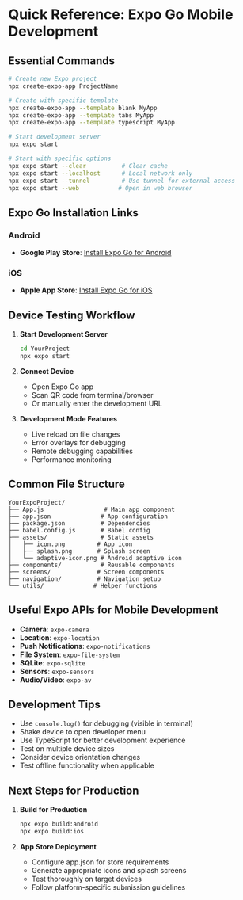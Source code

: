 # Quick Reference: Expo Go Mobile Development

## Essential Commands

```bash
# Create new Expo project
npx create-expo-app ProjectName

# Create with specific template
npx create-expo-app --template blank MyApp
npx create-expo-app --template tabs MyApp
npx create-expo-app --template typescript MyApp

# Start development server
npx expo start

# Start with specific options
npx expo start --clear          # Clear cache
npx expo start --localhost      # Local network only
npx expo start --tunnel         # Use tunnel for external access
npx expo start --web           # Open in web browser
```

## Expo Go Installation Links

### Android
- **Google Play Store**: [Install Expo Go for Android](https://play.google.com/store/apps/details?id=host.exp.exponent)

### iOS  
- **Apple App Store**: [Install Expo Go for iOS](https://apps.apple.com/app/expo-go/id982107779)

## Device Testing Workflow

1. **Start Development Server**
   ```bash
   cd YourProject
   npx expo start
   ```

2. **Connect Device**
   - Open Expo Go app
   - Scan QR code from terminal/browser
   - Or manually enter the development URL

3. **Development Mode Features**
   - Live reload on file changes
   - Error overlays for debugging
   - Remote debugging capabilities
   - Performance monitoring

## Common File Structure

```
YourExpoProject/
├── App.js                 # Main app component
├── app.json              # App configuration
├── package.json          # Dependencies
├── babel.config.js       # Babel config
├── assets/               # Static assets
│   ├── icon.png         # App icon
│   ├── splash.png       # Splash screen
│   └── adaptive-icon.png # Android adaptive icon
├── components/           # Reusable components
├── screens/             # Screen components
├── navigation/          # Navigation setup
└── utils/              # Helper functions
```

## Useful Expo APIs for Mobile Development

- **Camera**: `expo-camera`
- **Location**: `expo-location`
- **Push Notifications**: `expo-notifications`
- **File System**: `expo-file-system`
- **SQLite**: `expo-sqlite`
- **Sensors**: `expo-sensors`
- **Audio/Video**: `expo-av`

## Development Tips

- Use `console.log()` for debugging (visible in terminal)
- Shake device to open developer menu
- Use TypeScript for better development experience
- Test on multiple device sizes
- Consider device orientation changes
- Test offline functionality when applicable

## Next Steps for Production

1. **Build for Production**
   ```bash
   npx expo build:android
   npx expo build:ios
   ```

2. **App Store Deployment**
   - Configure app.json for store requirements
   - Generate appropriate icons and splash screens
   - Test thoroughly on target devices
   - Follow platform-specific submission guidelines

